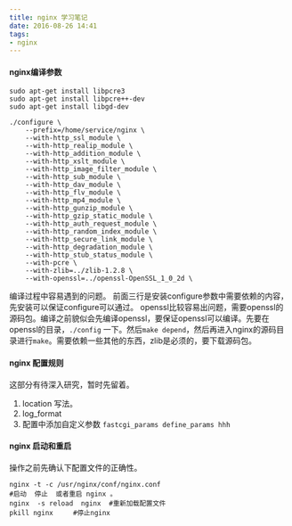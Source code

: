 ```yaml
---
title: nginx 学习笔记
date: 2016-08-26 14:41
tags:
- nginx
---
```


#### nginx编译参数

```shell
sudo apt-get install libpcre3
sudo apt-get install libpcre++-dev
sudo apt-get install libgd-dev

./configure \
    --prefix=/home/service/nginx \
    --with-http_ssl_module \
    --with-http_realip_module \
    --with-http_addition_module \
    --with-http_xslt_module \
    --with-http_image_filter_module \
    --with-http_sub_module \
    --with-http_dav_module \
    --with-http_flv_module \
    --with-http_mp4_module \
    --with-http_gunzip_module \
    --with-http_gzip_static_module \
    --with-http_auth_request_module \
    --with-http_random_index_module \
    --with-http_secure_link_module \
    --with-http_degradation_module \
    --with-http_stub_status_module \
    --with-pcre \
    --with-zlib=../zlib-1.2.8 \
    --with-openssl=../openssl-OpenSSL_1_0_2d \
```
编译过程中容易遇到的问题。 前面三行是安装configure参数中需要依赖的内容，先安装可以保证configure可以通过。
openssl比较容易出问题，需要openssl的源码包。编译之前貌似会先编译openssl，要保证openssl可以编译。先要在openssl的目录，`./config` 一下。然后`make depend`，然后再进入nginx的源码目录进行`make`。需要依赖一些其他的东西，zlib是必须的，要下载源码包。

#### nginx 配置规则

这部分有待深入研究，暂时先留着。
1. location 写法。
2. log_format
3. 配置中添加自定义参数 `fastcgi_params define_params hhh`

#### nginx 启动和重启
操作之前先确认下配置文件的正确性。
```shell
nginx -t -c /usr/nginx/conf/nginx.conf
#启动  停止  或者重启 nginx 。
nginx  -s reload  nginx  #重新加载配置文件
pkill nginx     #停止nginx
```


